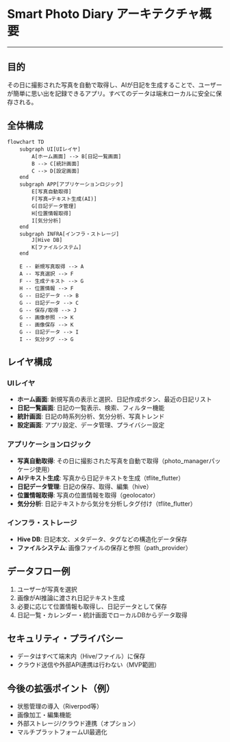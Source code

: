 # Smart Photo Diary アーキテクチャ概要

---

## 目的
その日に撮影された写真を自動で取得し、AIが日記を生成することで、ユーザーが簡単に思い出を記録できるアプリ。すべてのデータは端末ローカルに安全に保存される。

## 全体構成

```mermaid
flowchart TD
    subgraph UI[UIレイヤ]
        A[ホーム画面] --> B[日記一覧画面]
        B --> C[統計画面]
        C --> D[設定画面]
    end
    subgraph APP[アプリケーションロジック]
        E[写真自動取得]
        F[写真→テキスト生成(AI)]
        G[日記データ管理]
        H[位置情報取得]
        I[気分分析]
    end
    subgraph INFRA[インフラ・ストレージ]
        J[Hive DB]
        K[ファイルシステム]
    end
    
    E -- 新規写真取得 --> A
    A -- 写真選択 --> F
    F -- 生成テキスト --> G
    H -- 位置情報 --> F
    G -- 日記データ --> B
    G -- 日記データ --> C
    G -- 保存/取得 --> J
    G -- 画像参照 --> K
    E -- 画像保存 --> K
    G -- 日記データ --> I
    I -- 気分タグ --> G
```

## レイヤ構成

### UIレイヤ
- **ホーム画面**: 新規写真の表示と選択、日記作成ボタン、最近の日記リスト
- **日記一覧画面**: 日記の一覧表示、検索、フィルター機能
- **統計画面**: 日記の時系列分析、気分分析、写真トレンド
- **設定画面**: アプリ設定、データ管理、プライバシー設定

### アプリケーションロジック
- **写真自動取得**: その日に撮影された写真を自動で取得（photo_managerパッケージ使用）
- **AIテキスト生成**: 写真から日記テキストを生成（tflite_flutter）
- **日記データ管理**: 日記の保存、取得、編集（hive）
- **位置情報取得**: 写真の位置情報を取得（geolocator）
- **気分分析**: 日記テキストから気分を分析しタグ付け（tflite_flutter）

### インフラ・ストレージ
- **Hive DB**: 日記本文、メタデータ、タグなどの構造化データ保存
- **ファイルシステム**: 画像ファイルの保存と参照（path_provider）

## データフロー例
1. ユーザーが写真を選択
2. 画像がAI推論に渡され日記テキスト生成
3. 必要に応じて位置情報も取得し、日記データとして保存
4. 日記一覧・カレンダー・統計画面でローカルDBからデータ取得

## セキュリティ・プライバシー
- データはすべて端末内（Hive/ファイル）に保存
- クラウド送信や外部API連携は行わない（MVP範囲）

## 今後の拡張ポイント（例）
- 状態管理の導入（Riverpod等）
- 画像加工・編集機能
- 外部ストレージ/クラウド連携（オプション）
- マルチプラットフォームUI最適化

